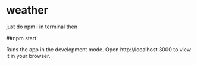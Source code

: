 # weather

just do npm i in terminal then

##npm start

Runs the app in the development mode. Open http://localhost:3000 to view it in your browser.
